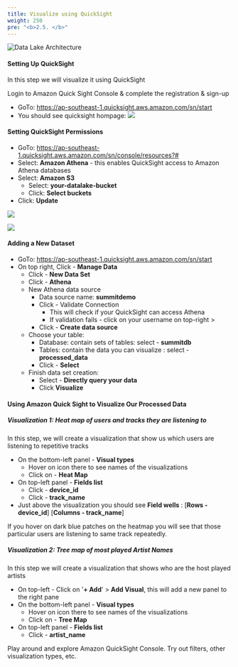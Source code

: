 ```yaml
---
title: Visualize using QuickSight
weight: 250
pre: "<b>2.5. </b>"
---
```


![Data Lake Architecture](/images/modules/visualize.png?width=50pc)

#### Setting Up QuickSight
In this step we will visualize it using QuickSight

Login to Amazon Quick Sight Console & complete the registration & sign-up

* GoTo: https://ap-southeast-1.quicksight.aws.amazon.com/sn/start
* You should see quicksight hompage: 
![
](../img/quicksight_home_page.jpg)

#### Setting QuickSight Permissions

* GoTo: https://ap-southeast-1.quicksight.aws.amazon.com/sn/console/resources?#
* Select: **Amazon Athena**  - this enables QuickSight access to Amazon Athena databases
* Select: **Amazon S3**
	* Select: **your-datalake-bucket**
	* Click: **Select buckets**
* Click: **Update**

![
](../img/qs_permissions_1.jpg)

![
](../img/qs_permissions_2.jpg)


#### Adding a New Dataset

* GoTo: https://ap-southeast-1.quicksight.aws.amazon.com/sn/start
* On top right, Click - **Manage Data**
    * Click - **New Data Set**
    * Click - **Athena** 
    * New Athena data source
        * Data source name: **summitdemo**
        * Click - Validate Connection 
            * This will check if your QuickSight can access Athena
            * If validation fails - click on your username on top-right > 
        * Click - **Create data source**
    * Choose your table:
        * Database: contain sets of tables: select - **summitdb**
        * Tables: contain the data you can visualize : select - **processed_data**
        * Click - **Select**
    * Finish data set creation:
        * Select - **Directly query your data**
        * Click **Visualize**


#### Using Amazon Quick Sight to Visualize Our Processed Data

#####  Visualization 1: Heat map of users and tracks they are listening to

In this step, we will create a visualization that show us which users are listening to repetitive tracks

* On the bottom-left panel - **Visual types**
    * Hover on icon there to see names of the visualizations
    * Click on - **Heat Map**
* On top-left panel - **Fields list**
    * Click -  **device_id**
    * Click - **track_name**
* Just above the visualization you should see **Field wells** : [**Rows - device_id**] [**Columns - track_name**]

If you hover on dark blue patches on the heatmap you will see that those particular users are listening to same track repeatedly.


##### Visualization 2: Tree map of most played Artist Names

In this step we will create a visualization that shows who are the host played artists

* On top-left - Click on '**+ Add**' > **Add Visual**, this will add a new panel to the right pane
* On the bottom-left panel - **Visual types**
    * Hover on icon there to see names of the visualizations
    * Click on - **Tree Map**
* On top-left panel - **Fields list**
    * Click - **artist_name**

Play around and explore Amazon QuickSight Console. Try out filters, other visualization types, etc.